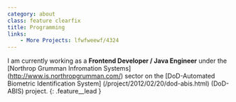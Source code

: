 ```yaml
---
category: about
class: feature clearfix
title: Programming
links:
    - More Projects: lfwfweewf/4324
---
```


I am currently working as a **Frontend Developer / Java Engineer** under the [Northrop Grumman Infromation Systems] (http://www.is.northropgrumman.com/) sector on the [DoD-Automated Biometric Identification System] (/project/2012/02/20/dod-abis.html) (DoD-ABIS) project.
{: .feature__lead }
